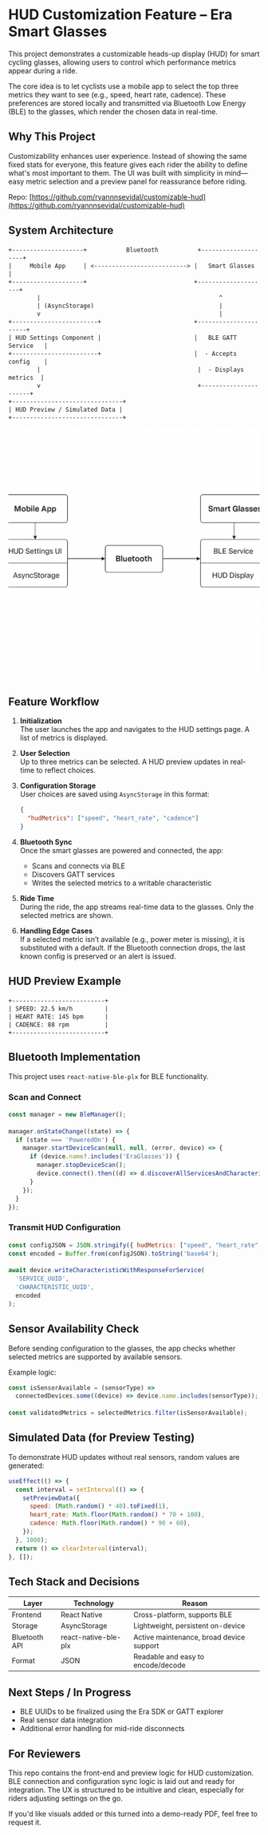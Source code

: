 # HUD Customization Feature – Era Smart Glasses

This project demonstrates a customizable heads-up display (HUD) for smart cycling glasses, allowing users to control which performance metrics appear during a ride.

The core idea is to let cyclists use a mobile app to select the top three metrics they want to see (e.g., speed, heart rate, cadence). These preferences are stored locally and transmitted via Bluetooth Low Energy (BLE) to the glasses, which render the chosen data in real-time.

## Why This Project

Customizability enhances user experience. Instead of showing the same fixed stats for everyone, this feature gives each rider the ability to define what's most important to them. The UI was built with simplicity in mind—easy metric selection and a preview panel for reassurance before riding.

Repo: [https://github.com/ryannnsevidal/customizable-hud](https://github.com/ryannnsevidal/customizable-hud)

## System Architecture

```
+--------------------+           Bluetooth           +--------------------+
|     Mobile App     | <--------------------------> |   Smart Glasses     |
+--------------------+                              +--------------------+
        |                                                  ^
        | (AsyncStorage)                                   |
        v                                                  |
+------------------------+                          +----------------------+
| HUD Settings Component |                          |   BLE GATT Service   |
+------------------------+                          |  - Accepts config    |
        |                                            |  - Displays metrics  |
        v                                            +----------------------+
+-------------------------------+
| HUD Preview / Simulated Data |
+-------------------------------+
```
![System](System-Arch.png)
## Feature Workflow

1. **Initialization**  
   The user launches the app and navigates to the HUD settings page. A list of metrics is displayed.

2. **User Selection**  
   Up to three metrics can be selected. A HUD preview updates in real-time to reflect choices.

3. **Configuration Storage**  
   User choices are saved using `AsyncStorage` in this format:
   ```json
   {
     "hudMetrics": ["speed", "heart_rate", "cadence"]
   }
   ```

4. **Bluetooth Sync**  
   Once the smart glasses are powered and connected, the app:
   - Scans and connects via BLE
   - Discovers GATT services
   - Writes the selected metrics to a writable characteristic

5. **Ride Time**  
   During the ride, the app streams real-time data to the glasses. Only the selected metrics are shown.

6. **Handling Edge Cases**  
   If a selected metric isn’t available (e.g., power meter is missing), it is substituted with a default. If the Bluetooth connection drops, the last known config is preserved or an alert is issued.

## HUD Preview Example

```
+--------------------------+
| SPEED: 22.5 km/h         |
| HEART RATE: 145 bpm      |
| CADENCE: 88 rpm          |
+--------------------------+
```

## Bluetooth Implementation

This project uses `react-native-ble-plx` for BLE functionality.

### Scan and Connect
```js
const manager = new BleManager();

manager.onStateChange((state) => {
  if (state === 'PoweredOn') {
    manager.startDeviceScan(null, null, (error, device) => {
      if (device.name?.includes('EraGlasses')) {
        manager.stopDeviceScan();
        device.connect().then((d) => d.discoverAllServicesAndCharacteristics());
      }
    });
  }
});
```

### Transmit HUD Configuration
```js
const configJSON = JSON.stringify({ hudMetrics: ["speed", "heart_rate", "cadence"] });
const encoded = Buffer.from(configJSON).toString('base64');

await device.writeCharacteristicWithResponseForService(
  'SERVICE_UUID',
  'CHARACTERISTIC_UUID',
  encoded
);
```

## Sensor Availability Check

Before sending configuration to the glasses, the app checks whether selected metrics are supported by available sensors.

Example logic:
```js
const isSensorAvailable = (sensorType) =>
  connectedDevices.some((device) => device.name.includes(sensorType));

const validatedMetrics = selectedMetrics.filter(isSensorAvailable);
```

## Simulated Data (for Preview Testing)

To demonstrate HUD updates without real sensors, random values are generated:

```js
useEffect(() => {
  const interval = setInterval(() => {
    setPreviewData({
      speed: (Math.random() * 40).toFixed(1),
      heart_rate: Math.floor(Math.random() * 70 + 100),
      cadence: Math.floor(Math.random() * 90 + 60),
    });
  }, 1000);
  return () => clearInterval(interval);
}, []);
```

## Tech Stack and Decisions

| Layer         | Technology             | Reason                                |
|---------------|-------------------------|----------------------------------------|
| Frontend      | React Native            | Cross-platform, supports BLE           |
| Storage       | AsyncStorage            | Lightweight, persistent on-device      |
| Bluetooth API | react-native-ble-plx    | Active maintenance, broad device support |
| Format        | JSON                    | Readable and easy to encode/decode     |

## Next Steps / In Progress

- BLE UUIDs to be finalized using the Era SDK or GATT explorer
- Real sensor data integration
- Additional error handling for mid-ride disconnects

## For Reviewers

This repo contains the front-end and preview logic for HUD customization. BLE connection and configuration sync logic is laid out and ready for integration. The UX is structured to be intuitive and clean, especially for riders adjusting settings on the go.

If you'd like visuals added or this turned into a demo-ready PDF, feel free to request it.

